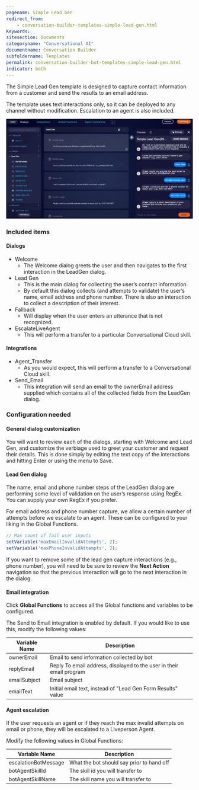 ```yaml
---
pagename: Simple Lead Gen
redirect_from:
    - conversation-builder-templates-simple-lead-gen.html
Keywords:
sitesection: Documents
categoryname: "Conversational AI"
documentname: Conversation Builder
subfoldername: Templates
permalink: conversation-builder-bot-templates-simple-lead-gen.html
indicator: both
---
```


The Simple Lead Gen template is designed to capture contact information from a customer and send the results to an email address.

The template uses text interactions only, so it can be deployed to any channel without modification. Escalation to an agent is also included.

<img class="fancyimage" style="width:1000px" src="img/ConvoBuilder/template_simple_lead_image_0.png">

### Included items

#### Dialogs

* Welcome
    * The Welcome dialog greets the user and then navigates to the first interaction in the LeadGen dialog.
* Lead Gen
    * This is the main dialog for collecting the user’s contact information.
    * By default this dialog collects (and attempts to validate) the user’s name, email address and phone number. There is also an interaction to collect a description of their interest.
* Fallback
    * Will display when the user enters an utterance that is not recognized.
* EscalateLiveAgent
    * This will perform a transfer to a particular Conversational Cloud skill.

#### Integrations

* Agent_Transfer
    * As you would expect, this will perform a transfer to a Conversational Cloud skill.
* Send_Email
    * This integration will send an email to the ownerEmail address supplied which contains all of the collected fields from the LeadGen dialog.

### Configuration needed

#### General dialog customization

You will want to review each of the dialogs, starting with Welcome and Lead Gen, and customize the verbiage used to greet your customer and request their details. This is done simply by editing the text copy of the interactions and hitting Enter or using the menu to Save.

#### Lead Gen dialog

The name, email and phone number steps of the LeadGen dialog are performing some level of validation on the user’s response using RegEx. You can supply your own RegEx if you prefer.

For email address and phone number capture, we allow a certain number of attempts before we escalate to an agent. These can be configured to your liking in the Global Functions.

```javascript
// Max count of fail user inputs
setVariable('maxEmailInvalidAttempts', 2);
setVariable('maxPhoneInvalidAttempts', 2);
```

If you want to remove some of the lead gen capture interactions (e.g., phone number), you will need to be sure to review the **Next Action** navigation so that the previous interaction will go to the next interaction in the dialog.

#### Email integration

Click **Global Functions** to access all the Global functions and variables to be configured.

The Send to Email integration is enabled by default. If you would like to use this, modify the following values:

<table>
<thead>
 <tr>
  <th>Variable Name</th>
  <th>Description</th>
 </tr>
</thead>
<tbody>
 <tr>
  <td>ownerEmail</td>
  <td>Email to send information collected by bot</td>
 </tr>
 <tr>
  <td>replyEmail</td>
  <td>Reply To email address, displayed to the user in their email program</td>
 </tr>
 <tr>
  <td>emailSubject</td>
  <td>Email subject </td>
 </tr>
 <tr>
  <td>emailText</td>
  <td>Initial email text, instead of "Lead Gen Form Results" value </td>
 </tr>
</tbody>
</table>

#### Agent escalation

If the user requests an agent or if they reach the max invalid attempts on email or phone, they will be escalated to a Liveperson Agent.

Modify the following values in Global Functions:

<table>
<thead>
 <tr>
  <th>Variable Name</th>
  <th>Description</th>
 </tr>
 </thead>
 <tbody>
 <tr>
 <td>escalationBotMessage</td>
 <td>What the bot should say prior to hand off </td>
 </tr>
 <tr>
 <td>botAgentSkillId</td>
 <td>The skill id you will transfer to</td>
 </tr>
 <tr>
 <td>botAgentSkillName</td>
 <td>The skill name you will transfer to</td>
 </tr>
 </tbody>
</table>
